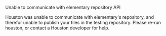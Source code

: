 Unable to communicate with elementary repository API

Houston was unable to communicate with elementary's repository, and therefor
unable to publish your files in the testing repository. Please re-run houston,
or contact a Houston developer for help.
